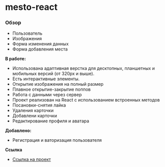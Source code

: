 # mesto-react

### Обзор
* Пользователь
* Изображения
* Форма изменения данных
* Форма добавления места

**В работе:**
* Использована адаптивная верстка для десктопных, планшетных и мобильных версий (от 320px и выше).
* Есть интерактивные элементы.
* Открытие изображения на полный размер
* Плавное открытие-закрытие поппов
* Работа с данными через сервер
* Проект реализован на React с использованием встроенных методов
* Посановки-снятия лайка
* Удаления карточки
* Добавлени карточки
* Редактирование профиля и аватара

**Добавлено:**
* Регистрация и ваторизация пользователя

**Ссылка**
* [Ссылка на проект](https://mizerikord.github.io/mesto/)

